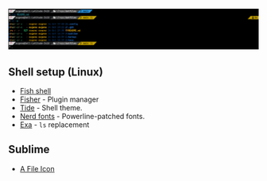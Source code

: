 ![fish screenshot](./images/fish.png)

## Shell setup (Linux)

- [Fish shell](https://fishshell.com/)
- [Fisher](https://github.com/jorgebucaran/fisher) - Plugin manager
- [Tide](https://github.com/IlanCosman/tide) - Shell theme.
- [Nerd fonts](https://github.com/ryanoasis/nerd-fonts) - Powerline-patched fonts.
- [Exa](https://the.exa.website/) - `ls` replacement

## Sublime

- [A File Icon](https://github.com/SublimeText/AFileIcon)
